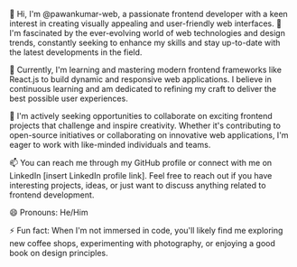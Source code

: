👋 Hi, I'm @pawankumar-web, a passionate frontend developer with a keen interest in creating visually appealing and user-friendly web interfaces. 👀 I'm fascinated by the ever-evolving world of web technologies and design trends, constantly seeking to enhance my skills and stay up-to-date with the latest developments in the field.

🌱 Currently, I'm learning and mastering modern frontend frameworks like React.js to build dynamic and responsive web applications. I believe in continuous learning and am dedicated to refining my craft to deliver the best possible user experiences.

💞️ I'm actively seeking opportunities to collaborate on exciting frontend projects that challenge and inspire creativity. Whether it's contributing to open-source initiatives or collaborating on innovative web applications, I'm eager to work with like-minded individuals and teams.

📫 You can reach me through my GitHub profile or connect with me on LinkedIn [insert LinkedIn profile link]. Feel free to reach out if you have interesting projects, ideas, or just want to discuss anything related to frontend development.

😄 Pronouns: He/Him

⚡ Fun fact: When I'm not immersed in code, you'll likely find me exploring new coffee shops, experimenting with photography, or enjoying a good book on design principles.
